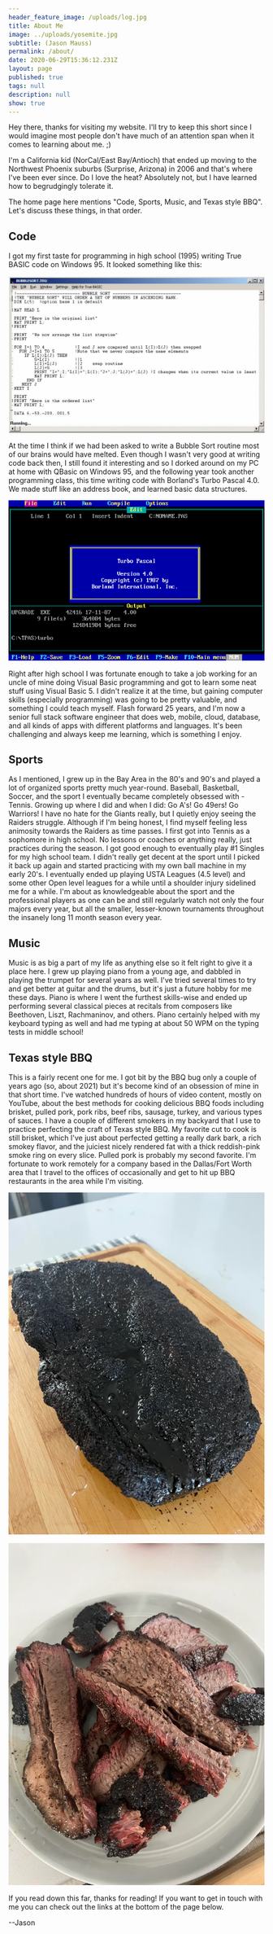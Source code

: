 ```yaml
---
header_feature_image: /uploads/log.jpg
title: About Me
image: ../uploads/yosemite.jpg
subtitle: (Jason Mauss)
permalink: /about/
date: 2020-06-29T15:36:12.231Z
layout: page
published: true
tags: null
description: null
show: true
---
```

Hey there, thanks for visiting my website. I'll try to keep this short since I would imagine most people don't have much of an attention span when it comes to learning about me. ;)

I﻿'m a California kid (NorCal/East Bay/Antioch) that ended up moving to the Northwest Phoenix suburbs (Surprise, Arizona) in 2006 and that's where I've been ever since. Do I love the heat? Absolutely not, but I have learned how to begrudgingly tolerate it.

T﻿he home page here mentions "Code, Sports, Music, and Texas style BBQ". Let's discuss these things, in that order.

## C﻿ode

I﻿ got my first taste for programming in high school (1995) writing True BASIC code on Windows 95. It looked something like this:

![True Basic code](../uploads/truebasic.png "True Basic code")

At the time I think if we had been asked to write a Bubble Sort routine most of our brains would have melted. Even though I wasn't very good at writing code back then, I still found it interesting and so I dorked around on my PC at home with QBasic on Windows 95, and the following year took another programming class, this time writing code with Borland's Turbo Pascal 4.0. We made stuff like an address book, and learned basic data structures.

![Turbo Pascal code](../uploads/turbopascal.png "Turbo Pascal code")

R﻿ight after high school I was fortunate enough to take a job working for an uncle of mine doing Visual Basic programming and got to learn some neat stuff using Visual Basic 5. I didn't realize it at the time, but gaining computer skills (especially programming) was going to be pretty valuable, and something I could teach myself. Flash forward 25 years, and I'm now a senior full stack software engineer that does web, mobile, cloud, database, and all kinds of apps with different platforms and languages. It's been challenging and always keep me learning, which is something I enjoy.

## S﻿ports

A﻿s I mentioned, I grew up in the Bay Area in the 80's and 90's and played a lot of organized sports pretty much year-round. Baseball, Basketball, Soccer, and the sport I eventually became completely obsessed with - Tennis. Growing up where I did and when I did: Go A's! Go 49ers! Go Warriors! I have no hate for the Giants really, but I quietly enjoy seeing the Raiders struggle. Although if I'm being honest, I find myself feeling less animosity towards the Raiders as time passes. I first got into Tennis as a sophomore in high school. No lessons or coaches or anything really, just practices during the season. I got good enough to eventually play #1 Singles for my high school team. I didn't really get decent at the sport until I picked it back up again and started practicing with my own ball machine in my early 20's. I eventually ended up playing USTA Leagues (4.5 level) and some other Open level leagues for a while until a shoulder injury sidelined me for a while. I'm about as knowledgeable about the sport and the professional players as one can be and still regularly watch not only the four majors every year, but all the smaller, lesser-known tournaments throughout the insanely long 11 month season every year.

## M﻿usic

M﻿usic is as big a part of my life as anything else so it felt right to give it a place here. I grew up playing piano from a young age, and dabbled in playing the trumpet for several years as well. I've tried several times to try and get better at guitar and the drums, but it's just a future hobby for me these days. Piano is where I went the furthest skills-wise and ended up performing several classical pieces at recitals from composers like Beethoven, Liszt, Rachmaninov, and others. Piano certainly helped with my keyboard typing as well and had me typing at about 50 WPM on the typing tests in middle school!

## T﻿exas style BBQ

T﻿his is a fairly recent one for me. I got bit by the BBQ bug only a couple of years ago (so, about 2021) but it's become kind of an obsession of mine in that short time. I've watched hundreds of hours of video content, mostly on YouTube, about the best methods for cooking delicious BBQ foods including brisket, pulled pork, pork ribs, beef ribs, sausage, turkey, and various types of sauces. I have a couple of different smokers in my backyard that I use to practice perfecting the craft of Texas style BBQ. My favorite cut to cook is still brisket, which I've just about perfected getting a really dark bark, a rich smokey flavor, and the juiciest nicely rendered fat with a thick reddish-pink smoke ring on every slice. Pulled pork is probably my second favorite. I'm fortunate to work remotely for a company based in the Dallas/Fort Worth area that I travel to the offices of occasionally and get to hit up BBQ restaurants in the area while I'm visiting.

![Dark bark on a smoked brisket](../uploads/7xpxwl9dv7xb1.webp "Dark bark on a smoked brisket")

![Slices of beef brisket](../uploads/0rt5ym9dv7xb1.webp "Slices of beef brisket")

I﻿f you read down this far, thanks for reading! If you want to get in touch with me you can check out the links at the bottom of the page below.

\-﻿-Jason